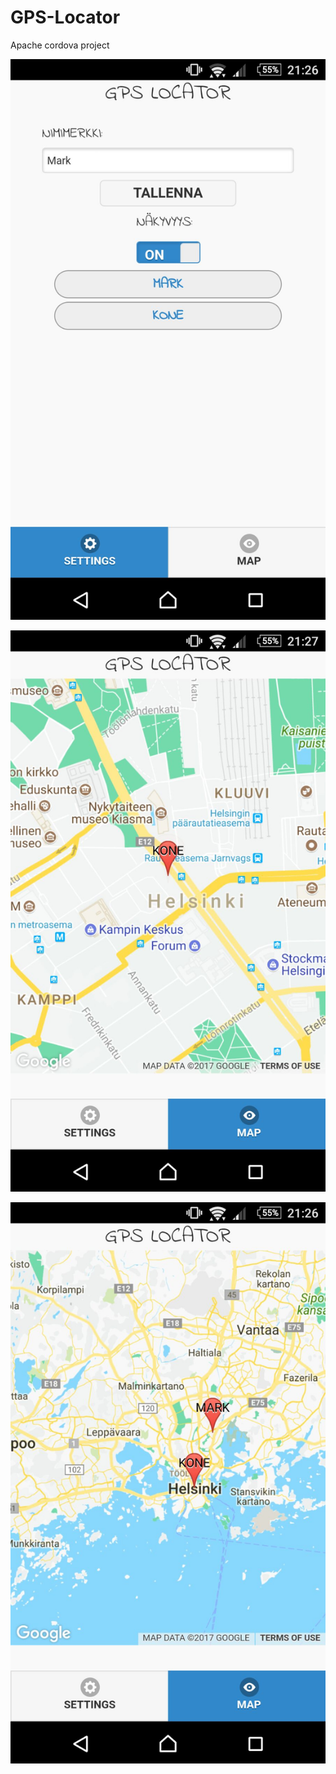 # GPS-Locator
Apache cordova project

![ScreenShot](https://raw.githubusercontent.com/marklaatikainen/GPS-Locator/master/img/sc1.jpeg)

![ScreenShot](https://raw.githubusercontent.com/marklaatikainen/GPS-Locator/master/img/sc2.jpeg)

![ScreenShot](https://raw.githubusercontent.com/marklaatikainen/GPS-Locator/master/img/sc3.jpeg)
